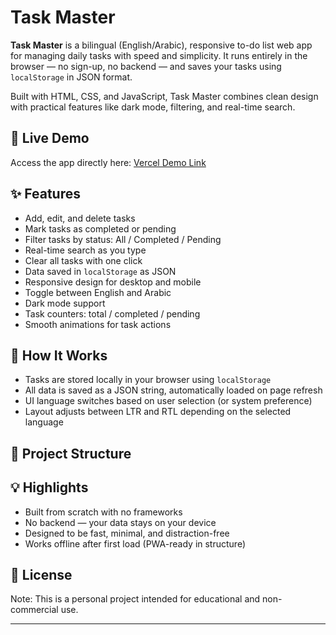 # Task Master

**Task Master** is a bilingual (English/Arabic), responsive to-do list web app for managing daily tasks with speed and simplicity. It runs entirely in the browser — no sign-up, no backend — and saves your tasks using `localStorage` in JSON format.

Built with HTML, CSS, and JavaScript, Task Master combines clean design with practical features like dark mode, filtering, and real-time search.

## 🔗 Live Demo

Access the app directly here: [Vercel Demo Link](https://task-master-bice.vercel.app)

## ✨ Features

- Add, edit, and delete tasks
- Mark tasks as completed or pending
- Filter tasks by status: All / Completed / Pending
- Real-time search as you type
- Clear all tasks with one click
- Data saved in `localStorage` as JSON
- Responsive design for desktop and mobile
- Toggle between English and Arabic
- Dark mode support
- Task counters: total / completed / pending
- Smooth animations for task actions

## 🧠 How It Works

- Tasks are stored locally in your browser using `localStorage`
- All data is saved as a JSON string, automatically loaded on page refresh
- UI language switches based on user selection (or system preference)
- Layout adjusts between LTR and RTL depending on the selected language

## 📁 Project Structure


## 💡 Highlights

- Built from scratch with no frameworks
- No backend — your data stays on your device
- Designed to be fast, minimal, and distraction-free
- Works offline after first load (PWA-ready in structure)

## 📝 License

Note: This is a personal project intended for educational and non-commercial use.

---

